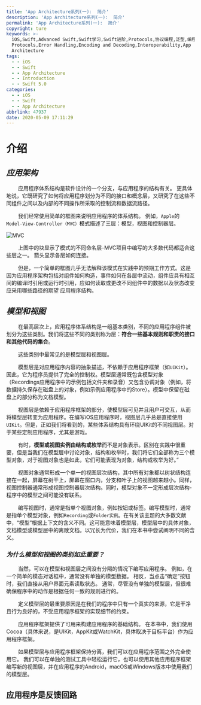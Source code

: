 ```yaml
---
title: 'App Architecture系列(一):  简介'
description: 'App Architecture系列(一):  简介'
permalink: 'App Architecture系列(一):  简介'
copyright: ture
keywords: >-
  iOS,Swift,Advanced Swift,Swift学习,Swift进阶,Protocols,协议编程,泛型,编程,多态,Collection
  Protocols,Error Handling,Encoding and Decoding,Interoperability,App
  Architecture
tags:
  - - iOS
  - - Swift
  - - App Architecture
  - - Introduction
  - - Swift 5.0
categories:
  - - iOS
  - - Swift
  - - App Architecture
abbrlink: 47937
date: 2020-05-09 17:11:29
---
```



# **介绍**

## ***应用架构***

&nbsp;&nbsp;&nbsp;&nbsp;&nbsp;&nbsp;&nbsp;&nbsp;应用程序体系结构是软件设计的一个分支，与应用程序的结构有关。 更具体地说，它既研究了如何将应用程序划分为不同的接口和概念层，又研究了在这些不同组件之间以及内部的不同操作所采取的控制流和数据流路径。

&nbsp;&nbsp;&nbsp;&nbsp;&nbsp;&nbsp;&nbsp;&nbsp;我们经常使用简单的框图来说明应用程序的体系结构。 例如，`Apple`的`Model-View-Controller（MVC）`模式描述了三层：模型，视图和控制器层。

![MVC](http://cdn.xuebaonline.com/aain-stp1.png "MVC 体系结构")

&nbsp;&nbsp;&nbsp;&nbsp;&nbsp;&nbsp;&nbsp;&nbsp;上图中的块显示了模式的不同命名层-MVC项目中编写的大多数代码都适合这些层之一。 箭头显示各层如何连接。

&nbsp;&nbsp;&nbsp;&nbsp;&nbsp;&nbsp;&nbsp;&nbsp;但是，一个简单的框图几乎无法解释该模式在实践中的预期工作方式。这是因为应用程序架构包括对组件如何构造，事件如何在各层中流动，组件应具有相互间的编译时引用或运行时引用，应如何读取或更改不同组件中的数据以及状态改变应采用哪些路径的期望 应用程序结构。

<!-- more -->

## ***模型和视图***

&nbsp;&nbsp;&nbsp;&nbsp;&nbsp;&nbsp;&nbsp;&nbsp;在最高层次上，应用程序体系结构是一组基本类别，不同的应用程序组件被划分为这些类别。我们将这些不同的类别称为层：**符合一些基本规则和职责的接口和其他代码的集合**。

&nbsp;&nbsp;&nbsp;&nbsp;&nbsp;&nbsp;&nbsp;&nbsp;这些类别中最常见的是模型层和视图层。

&nbsp;&nbsp;&nbsp;&nbsp;&nbsp;&nbsp;&nbsp;&nbsp;模型层是对应用程序内容的抽象描述，不依赖于应用程序框架（如`UIKit`）。因此，它为程序员提供了完全的控制权。模型层通常既包含模型对象（Recordings应用程序中的示例包括文件夹和录音）又包含协调对象（例如，将数据持久保存在磁盘上的对象，例如示例应用程序中的Store）。模型中保留在磁盘上的部分称为文档模型。

&nbsp;&nbsp;&nbsp;&nbsp;&nbsp;&nbsp;&nbsp;&nbsp;视图层是依赖于应用程序框架的部分，使模型层可见并且用户可交互，从而将模型层转变为应用程序。在编写iOS应用程序时，视图层几乎总是直接使用`UIKit`。但是，正如我们将看到的，某些体系结构具有环绕UIKit的不同视图层。对于某些定制应用程序，尤其是游戏。

&nbsp;&nbsp;&nbsp;&nbsp;&nbsp;&nbsp;&nbsp;&nbsp;有时，**模型或视图实例由结构或枚举**而不是对象表示。区别在实践中很重要，但是当我们在模型层中讨论对象，结构和枚举时，我们将它们全部称为三个模型对象，对于视图对象也是如此，它们可能表现为对象，结构或枚举为好。”

&nbsp;&nbsp;&nbsp;&nbsp;&nbsp;&nbsp;&nbsp;&nbsp;视图对象通常形成一个单一的视图层次结构，其中所有对象都以树状结构连接在一起，屏幕在树干上，屏幕在窗口内，分支和叶子上的视图越来越小。同样，视图控制器通常形成视图控制器层次结构。同时，模型对象不一定形成层次结构-程序中的模型之间可能没有联系。

&nbsp;&nbsp;&nbsp;&nbsp;&nbsp;&nbsp;&nbsp;&nbsp;编写视图时，通常是指单个视图对象，例如按钮或标签。编写模型时，通常是指单个模型对象，例如`Recording`或`Folder实例`。在有关该主题的大多数文献中，“模型”根据上下文的含义不同。这可能意味着模型层，模型层中的具体对象，文档模型或模型层中的离散文档。以冗长为代价，我们在本书中尝试阐明不同的含义。

### ***为什么模型和视图的类别如此重要？***

&nbsp;&nbsp;&nbsp;&nbsp;&nbsp;&nbsp;&nbsp;&nbsp;当然，可以在模型和视图层之间没有分隔的情况下编写应用程序。 例如，在一个简单的模态对话框中，通常没有单独的模型数据。 相反，当点击“确定”按钮时，我们直接从用户界面元素读取状态。 通常，尽管没有单独的模型层，但很难确保程序中的动作是根据任何一致的规则进行的。

&nbsp;&nbsp;&nbsp;&nbsp;&nbsp;&nbsp;&nbsp;&nbsp;定义模型层的最重要原因是在我们的程序中只有一个真实的来源，它是干净且行为良好的，不受应用程序框架的实现细节的约束。

&nbsp;&nbsp;&nbsp;&nbsp;&nbsp;&nbsp;&nbsp;&nbsp;应用程序框架提供了可用来构建应用程序的基础结构。 在本书中，我们使用Cocoa（具体来说，是UIKit，AppKit或WatchKit，具体取决于目标平台）作为应用程序框架。

&nbsp;&nbsp;&nbsp;&nbsp;&nbsp;&nbsp;&nbsp;&nbsp;如果模型层与应用程序框架保持分离，我们可以在应用程序范围之外完全使用它。 我们可以在单独的测试工具中轻松运行它，也可以使用其他应用程序框架编写新的视图层，并在应用程序的Android，macOS或Windows版本中使用我们的模型层。

## **应用程序是反馈回路**


